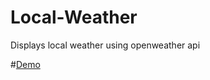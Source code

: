 # Local-Weather
Displays local weather using openweather api

#[Demo](http://codepen.io/7ranveer/pen/ZOEmpP)




